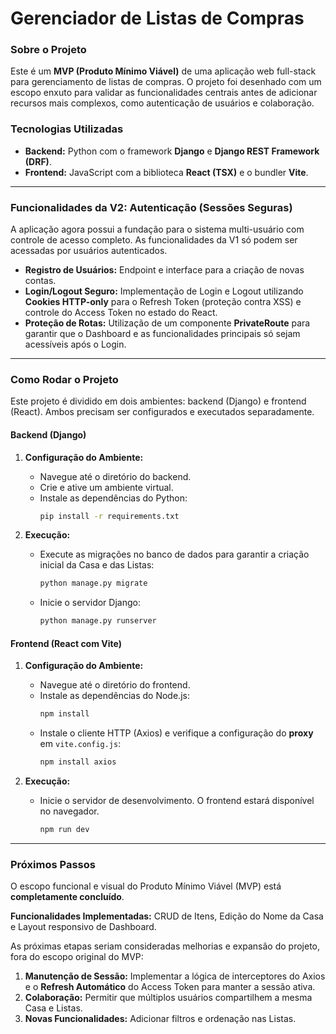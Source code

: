 # Gerenciador de Listas de Compras

### Sobre o Projeto
Este é um **MVP (Produto Mínimo Viável)** de uma aplicação web full-stack para gerenciamento de listas de compras. O projeto foi desenhado com um escopo enxuto para validar as funcionalidades centrais antes de adicionar recursos mais complexos, como autenticação de usuários e colaboração.

### Tecnologias Utilizadas
* **Backend:** Python com o framework **Django** e **Django REST Framework (DRF)**.
* **Frontend:** JavaScript com a biblioteca **React (TSX)** e o bundler **Vite**.

---

### Funcionalidades da V2: Autenticação (Sessões Seguras)
A aplicação agora possui a fundação para o sistema multi-usuário com controle de acesso completo. As funcionalidades da V1 só podem ser acessadas por usuários autenticados.
* **Registro de Usuários:** Endpoint e interface para a criação de novas contas.
* **Login/Logout Seguro:** Implementação de Login e Logout utilizando **Cookies HTTP-only** para o Refresh Token (proteção contra XSS) e controle do Access Token no estado do React.
* **Proteção de Rotas:** Utilização de um componente **PrivateRoute** para garantir que o Dashboard e as funcionalidades principais só sejam acessíveis após o Login.

---

### Como Rodar o Projeto
Este projeto é dividido em dois ambientes: backend (Django) e frontend (React). Ambos precisam ser configurados e executados separadamente.

#### Backend (Django)

1.  **Configuração do Ambiente:**
    * Navegue até o diretório do backend.
    * Crie e ative um ambiente virtual.
    * Instale as dependências do Python:
        ```bash
        pip install -r requirements.txt
        ```

2.  **Execução:**
    * Execute as migrações no banco de dados para garantir a criação inicial da Casa e das Listas:
        ```bash
        python manage.py migrate
        ```
    * Inicie o servidor Django:
        ```bash
        python manage.py runserver
        ```

#### Frontend (React com Vite)

1.  **Configuração do Ambiente:**
    * Navegue até o diretório do frontend.
    * Instale as dependências do Node.js:
        ```bash
        npm install
        ```
    * Instale o cliente HTTP (Axios) e verifique a configuração do **proxy** em `vite.config.js`:
        ```bash
        npm install axios
        ```

2.  **Execução:**
    * Inicie o servidor de desenvolvimento. O frontend estará disponível no navegador.
        ```bash
        npm run dev
        ```

---

### Próximos Passos

O escopo funcional e visual do Produto Mínimo Viável (MVP) está **completamente concluído**.

**Funcionalidades Implementadas:** CRUD de Itens, Edição do Nome da Casa e Layout responsivo de Dashboard.

As próximas etapas seriam consideradas melhorias e expansão do projeto, fora do escopo original do MVP:

1. **Manutenção de Sessão:** Implementar a lógica de interceptores do Axios e o **Refresh Automático** do Access Token para manter a sessão ativa.
2.  **Colaboração:** Permitir que múltiplos usuários compartilhem a mesma Casa e Listas.
3.  **Novas Funcionalidades:** Adicionar filtros e ordenação nas Listas.